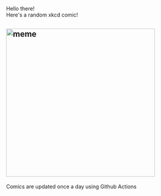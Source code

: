 Hello there! <br>Here's a random xkcd comic!<br>
## <img src="https://imgs.xkcd.com/comics/congress.png" alt="meme" width="400"/><br>
Comics are updated once a day using Github Actions